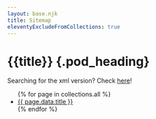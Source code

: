 ```yaml
---
layout: base.njk
title: Sitemap
eleventyExcludeFromCollections: true
---
```


<div class="pod">

# {{title}} {.pod_heading}

<article>

Searching for the xml version? Check [here](/sitemap.xml)!

<ul>
{% for page in collections.all %}
<li><a href="{{ page.url }}">{{ page.data.title }}</a></li>
{% endfor %}
</ul>

</article>

</div>
